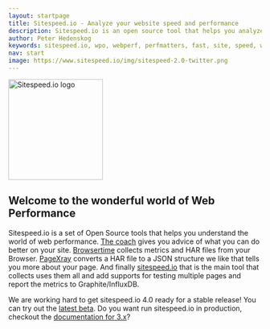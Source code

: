 ```yaml
---
layout: startpage
title: Sitespeed.io - Analyze your website speed and performance
description: Sitespeed.io is an open source tool that helps you analyze and optimize your website speed and performance, based on performance best practices. Run it locally or use it in your continuous integration. Download or fork it on Github!
author: Peter Hedenskog
keywords: sitespeed.io, wpo, webperf, perfmatters, fast, site, speed, web performance optimization, analyze, best practices, continous integration
nav: start
image: https://www.sitespeed.io/img/sitespeed-2.0-twitter.png
---
```

<img src="img/sitespeed.io-logo-large2.png" class="pull-left img-big" alt="Sitespeed.io logo" width="188" height="200" onLoad="window.performance.mark('logoTime');">

## Welcome to the wonderful world of Web Performance

Sitespeed.io is a set of Open Source tools that helps you understand the world of web performance. [The coach](/documentation/coach/) gives you advice of what you can do better on your site. [Browsertime](/documentation/browsertime/) collects metrics and HAR files from your Browser. [PageXray](/documentation/pagexray/) converts a HAR file to a JSON structure we like that tells you more about your page. And finally [sitespeed.io](/documentation/sitespeed.io/) that is the main tool that collects uses them all  and add supports for testing multiple pages and report the metrics to Graphite/InfluxDB.

We are working hard to get sitespeed.io 4.0 ready for a stable release! You can try out the [latest beta](documentation/sitespeed.io/installation/). Do you want run sitespeed.io in production, checkout the [documentation for 3.x](/3.x/)?

